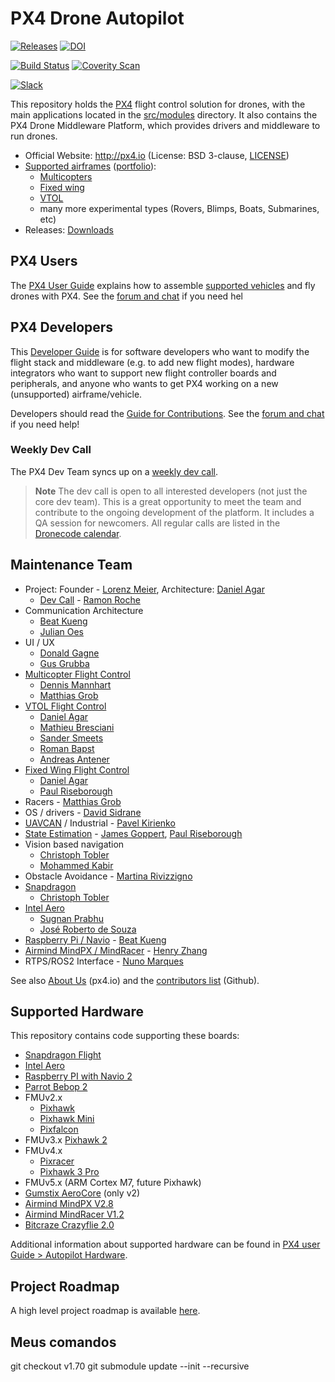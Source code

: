 # PX4 Drone Autopilot

[![Releases](https://img.shields.io/github/release/PX4/Firmware.svg)](https://github.com/PX4/Firmware/releases) [![DOI](https://zenodo.org/badge/22634/PX4/Firmware.svg)](https://zenodo.org/badge/latestdoi/22634/PX4/Firmware)

[![Build Status](http://ci.px4.io:8080/buildStatus/icon?job=PX4/Firmware/master)](http://ci.px4.io:8080/blue/organizations/jenkins/PX4%2FFirmware/activity) [![Coverity Scan](https://scan.coverity.com/projects/3966/badge.svg?flat=1)](https://scan.coverity.com/projects/3966?tab=overview)

[![Slack](https://px4-slack.herokuapp.com/badge.svg)](http://slack.px4.io)

This repository holds the [PX4](http://px4.io) flight control solution for drones, with the main applications located in the [src/modules](https://github.com/PX4/Firmware/tree/master/src/modules) directory. It also contains the PX4 Drone Middleware Platform, which provides drivers and middleware to run drones.

* Official Website: http://px4.io (License: BSD 3-clause, [LICENSE](https://github.com/PX4/Firmware/blob/master/LICENSE))
* [Supported airframes](https://docs.px4.io/en/airframes/airframe_reference.html) ([portfolio](http://px4.io/#airframes)):
  * [Multicopters](https://docs.px4.io/en/airframes/airframe_reference.html#copter)
  * [Fixed wing](https://docs.px4.io/en/airframes/airframe_reference.html#plane)
  * [VTOL](https://docs.px4.io/en/airframes/airframe_reference.html#vtol)
  * many more experimental types (Rovers, Blimps, Boats, Submarines, etc)
* Releases: [Downloads](https://github.com/PX4/Firmware/releases)


## PX4 Users

The [PX4 User Guide](https://docs.px4.io/en/) explains how to assemble [supported vehicles](https://docs.px4.io/en/airframes/airframe_reference.html) and fly drones with PX4.
See the [forum and chat](https://docs.px4.io/en/#support) if you need hel


## PX4 Developers

This [Developer Guide](https://dev.px4.io/) is for software developers who want to modify the flight stack and middleware (e.g. to add new flight modes), hardware integrators who want to support new flight controller boards and peripherals, and anyone who wants to get PX4 working on a new (unsupported) airframe/vehicle.

Developers should read the [Guide for Contributions](https://dev.px4.io/en/contribute/).
See the [forum and chat](https://dev.px4.io/en/#support) if you need help!


### Weekly Dev Call

The PX4 Dev Team syncs up on a [weekly dev call](https://dev.px4.io/en/contribute/#dev_call).

> **Note** The dev call is open to all interested developers (not just the core dev team). This is a great opportunity to meet the team and contribute to the ongoing development of the platform. It includes a QA session for newcomers. All regular calls are listed in the [Dronecode calendar](https://www.dronecode.org/calendar/).


## Maintenance Team

  * Project: Founder - [Lorenz Meier](https://github.com/LorenzMeier), Architecture: [Daniel Agar](https://github.com/dagar)
    * [Dev Call](https://github.com/PX4/Firmware/labels/devcall) - [Ramon Roche](https://github.com/mrpollo)
  * Communication Architecture
    * [Beat Kueng](https://github.com/bkueng)
    * [Julian Oes](https://github.com/JulianOes)
  * UI / UX
    * [Donald Gagne](https://github.com/DonLakeFlyer)
    * [Gus Grubba](https://github.com/dogmaphobic)
  * [Multicopter Flight Control](https://github.com/PX4/Firmware/labels/multicopter)
    * [Dennis Mannhart](https://github.com/Stifael)
    * [Matthias Grob](https://github.com/MaEtUgR)
  * [VTOL Flight Control](https://github.com/PX4/Firmware/labels/vtol)
    * [Daniel Agar](https://github.com/dagar)
    * [Mathieu Bresciani](https://github.com/bresch)
    * [Sander Smeets](https://github.com/sanderux)
    * [Roman Bapst](https://github.com/tumbili)
    * [Andreas Antener](https://github.com/AndreasAntener)
  * [Fixed Wing Flight Control](https://github.com/PX4/Firmware/labels/fixedwing)
    * [Daniel Agar](https://github.com/dagar)
    * [Paul Riseborough](https://github.com/priseborough)
  * Racers - [Matthias Grob](https://github.com/MaEtUgR)
  * OS / drivers - [David Sidrane](https://github.com/davids5)
  * [UAVCAN](https://github.com/PX4/Firmware/labels/uavcan) / Industrial - [Pavel Kirienko](https://github.com/pavel-kirienko)
  * [State Estimation](https://github.com/PX4/Firmware/issues?q=is%3Aopen+is%3Aissue+label%3A%22state+estimation%22) - [James Goppert](https://github.com/jgoppert), [Paul Riseborough](https://github.com/priseborough)
  * Vision based navigation
    * [Christoph Tobler](https://github.com/ChristophTobler)
    * [Mohammed Kabir](https://github.com/mhkabir)
  * Obstacle Avoidance - [Martina Rivizzigno](https://github.com/mrivi)
  * [Snapdragon](https://github.com/PX4/Firmware/labels/snapdragon)
    * [Christoph Tobler](https://github.com/ChristophTobler)
  * [Intel Aero](https://github.com/PX4/Firmware/labels/intel%20aero)
    * [Sugnan Prabhu](https://github.com/sugnanprabhu)
    * [José Roberto de Souza](https://github.com/zehortigoza)
  * [Raspberry Pi / Navio](https://github.com/PX4/Firmware/labels/raspberry_pi) - [Beat Kueng](https://github.com/bkueng)
  * [Airmind MindPX / MindRacer](https://github.com/PX4/Firmware/labels/mindpx) - [Henry Zhang](https://github.com/iZhangHui)
  * RTPS/ROS2 Interface - [Nuno Marques](https://github.com/TSC21)

See also [About Us](http://px4.io/about-us/#development_team) (px4.io) and the [contributors list](https://github.com/PX4/Firmware/graphs/contributors) (Github).

## Supported Hardware

This repository contains code supporting these boards:
  * [Snapdragon Flight](https://docs.px4.io/en/flight_controller/snapdragon_flight.html)
  * [Intel Aero](https://docs.px4.io/en/flight_controller/intel_aero.html)
  * [Raspberry PI with Navio 2](https://docs.px4.io/en/flight_controller/raspberry_pi_navio2.html)
  * [Parrot Bebop 2](https://dev.px4.io/en/advanced/parrot_bebop.html)
  * FMUv2.x
    * [Pixhawk](https://docs.px4.io/en/flight_controller/pixhawk.html)
    * [Pixhawk Mini](https://docs.px4.io/en/flight_controller/pixhawk_mini.html)
    * [Pixfalcon](https://docs.px4.io/en/flight_controller/pixfalcon.html)
  * FMUv3.x [Pixhawk 2](https://docs.px4.io/en/flight_controller/pixhawk-2.html)
  * FMUv4.x
    * [Pixracer](https://docs.px4.io/en/flight_controller/pixracer.html)
    * [Pixhawk 3 Pro](https://docs.px4.io/en/flight_controller/pixhawk3_pro.html)
  * FMUv5.x (ARM Cortex M7, future Pixhawk)
  * [Gumstix AeroCore](https://www.gumstix.com/aerocore-2/) (only v2)
  * [Airmind MindPX V2.8](http://www.mindpx.net/assets/accessories/UserGuide_MindPX.pdf)
  * [Airmind MindRacer V1.2](http://mindpx.net/assets/accessories/mindracer_user_guide_v1.2.pdf)
  * [Bitcraze Crazyflie 2.0](https://docs.px4.io/en/flight_controller/crazyflie2.html)

Additional information about supported hardware can be found in [PX4 user Guide > Autopilot Hardware](https://docs.px4.io/en/flight_controller/).

## Project Roadmap

A high level project roadmap is available [here](https://www.dronecode.org/roadmap/).







## Meus comandos

git checkout v1.70
git submodule update --init --recursive
